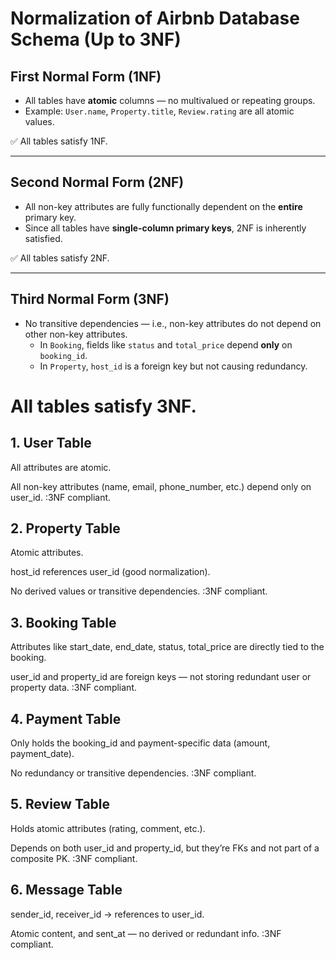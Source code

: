 # Normalization of Airbnb Database Schema (Up to 3NF)

## First Normal Form (1NF)
- All tables have **atomic** columns — no multivalued or repeating groups.
- Example: `User.name`, `Property.title`, `Review.rating` are all atomic values.

✅ All tables satisfy 1NF.

---

## Second Normal Form (2NF)
- All non-key attributes are fully functionally dependent on the **entire** primary key.
- Since all tables have **single-column primary keys**, 2NF is inherently satisfied.

✅ All tables satisfy 2NF.

---

## Third Normal Form (3NF)
- No transitive dependencies — i.e., non-key attributes do not depend on other non-key attributes.
  - In `Booking`, fields like `status` and `total_price` depend **only** on `booking_id`.
  - In `Property`, `host_id` is a foreign key but not causing redundancy.

# All tables satisfy 3NF.

## 1. User Table
All attributes are atomic.

All non-key attributes (name, email, phone_number, etc.) depend only on user_id.
:3NF compliant.

## 2. Property Table
Atomic attributes.

host_id references user_id (good normalization).

No derived values or transitive dependencies.
:3NF compliant.

## 3. Booking Table
Attributes like start_date, end_date, status, total_price are directly tied to the booking.

user_id and property_id are foreign keys — not storing redundant user or property data.
:3NF compliant.

## 4. Payment Table
Only holds the booking_id and payment-specific data (amount, payment_date).

No redundancy or transitive dependencies.
:3NF compliant.

## 5. Review Table
Holds atomic attributes (rating, comment, etc.).

Depends on both user_id and property_id, but they’re FKs and not part of a composite PK.
:3NF compliant.

## 6. Message Table
sender_id, receiver_id → references to user_id.

Atomic content, and sent_at — no derived or redundant info.
:3NF compliant.

